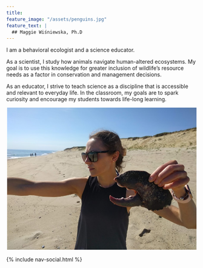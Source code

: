 ```yaml
---
title:  
feature_image: "/assets/penguins.jpg"
feature_text: |
  ## Maggie Wiśniewska, Ph.D
---
```


I am a behavioral ecologist and a science educator.

As a scientist, I study how animals navigate human-altered ecosystems. My goal is to use this knowledge for greater inclusion of wildlife’s resource needs as a factor in conservation and management decisions. 

As an educator, I strive to teach science as a discipline that is accessible and relevant to everyday life. In the classroom, my goals are to spark curiosity and encourage my students towards life-long learning.

<p align="center">
  <img src="/assets/lobster.png" alt="drawing" width="500"/>

{% include nav-social.html %}
